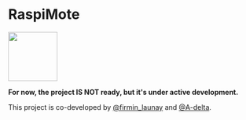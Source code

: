 # RaspiMote

<img src="https://github.com/A-delta/RaspiMote/raw/main/logo/RaspiMote_logo_500px.png" width="100">

**For now, the project IS NOT ready, but it's under active development.**  
  
This project is co-developed by [@firmin_launay](https://github.com/firmin-launay) and [@A-delta](https://github.com/Adelta-py).
